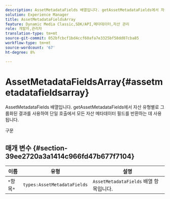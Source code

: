 ```yaml
---
description: AssetMetadataFields 배열입니다. getAssetMetadataFields에서 자산 유형별로 그룹화된 결과를 사용하여 단일 호출에서 모든 자산 메타데이터 필드를 반환하는 데 사용됩니다.
solution: Experience Manager
title: AssetMetadataFieldsArray
feature: Dynamic Media Classic,SDK/API,메타데이터,자산 관리
role: 개발자,관리자
translation-type: tm+mt
source-git-commit: 052bfcbcf1bd4ccf60afa7e3325bf58dd07cba85
workflow-type: tm+mt
source-wordcount: '67'
ht-degree: 8%

---
```



# AssetMetadataFieldsArray{#assetmetadatafieldsarray}

AssetMetadataFields 배열입니다. getAssetMetadataFields에서 자산 유형별로 그룹화된 결과를 사용하여 단일 호출에서 모든 자산 메타데이터 필드를 반환하는 데 사용됩니다.

구문

## 매개 변수 {#section-39ee2720a3a1414c966fd47b677f7104}

| 이름 | 유형 | 설명 |
|---|---|---|
| `*`항목`*` | `types:AssetMetadataFields` | `AssetMetadataFields` 배열 항목입니다. |

